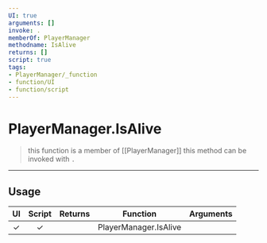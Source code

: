 ```yaml
---
UI: true
arguments: []
invoke: .
memberOf: PlayerManager
methodname: IsAlive
returns: []
script: true
tags:
- PlayerManager/_function
- function/UI
- function/script
---
```

# PlayerManager.IsAlive
> this function is a member of [[PlayerManager]]
> this method can be invoked with `.`
-----
## Usage
|  UI | Script | Returns | Function | Arguments |
|:---:|:------:|-------:|:--------:|:---------|
|✓|✓||PlayerManager.IsAlive||
